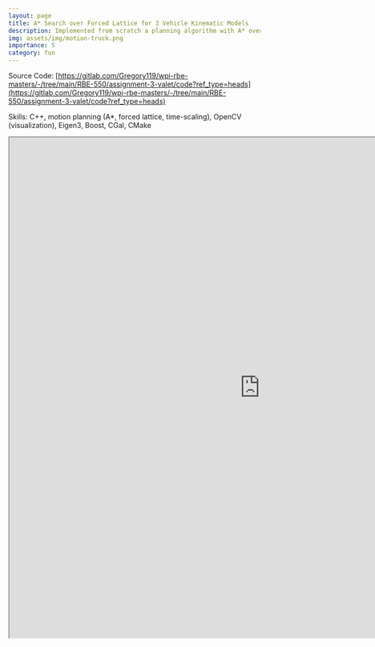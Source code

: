 ```yaml
---
layout: page
title: A* Search over Forced Lattice for 3 Vehicle Kinematic Models
description: Implemented from scratch a planning algorithm with A* over a forced lattice with time scaling for resolution completeness. The three vehicle kinematic models this was applied to include differential drive, Ackerman steering, and a truck with trailer.
img: assets/img/motion-truck.png
importance: 5
category: fun
---
```


Source Code: [https://gitlab.com/Gregory119/wpi-rbe-masters/-/tree/main/RBE-550/assignment-3-valet/code?ref_type=heads](https://gitlab.com/Gregory119/wpi-rbe-masters/-/tree/main/RBE-550/assignment-3-valet/code?ref_type=heads)

Skills: C++, motion planning (A*, forced lattice, time-scaling), OpenCV (visualization), Eigen3, Boost, CGal, CMake


<iframe src="https://drive.google.com/file/d/1kptJ1lhpMcMuZMptqrm0XYS6uEIHxjmr/preview" width="1000" height="1000"></iframe>

